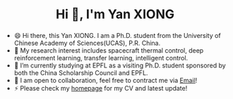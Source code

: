 <h1 align="center">Hi 👋, I'm Yan XIONG</h1>

###
- 😄 Hi there, this Yan XIONG. I am a Ph.D. student from the University of Chinese Academy of Sciences(UCAS), P.R. China.
- 🔭 My research interest includes spacecraft thermal control, deep reinforcement learning, transfer learning, intelligent control.
- 🌱 I’m currently studying at EPFL as a visiting Ph.D. student sponsored by both the China Scholarship Council and EPFL.
- 👯 I am open to collaboration, feel free to contract me via [Email](https://xiongyan.netlify.app/)!
- ⚡ Please check my [homepage](https://xiongyan.netlify.app/) for my CV and latest update!

<!--

**YanXiong-UCAS/YanXiong-UCAS** is a ✨ _special_ ✨ repository because its `README.md` (this file) appears on your GitHub profile.

#Here are some ideas to get you started:

#- 🤔 I’m looking for help with ...
#- 💬 Ask me about ...
#- 📫 How to reach me: ...
-->
